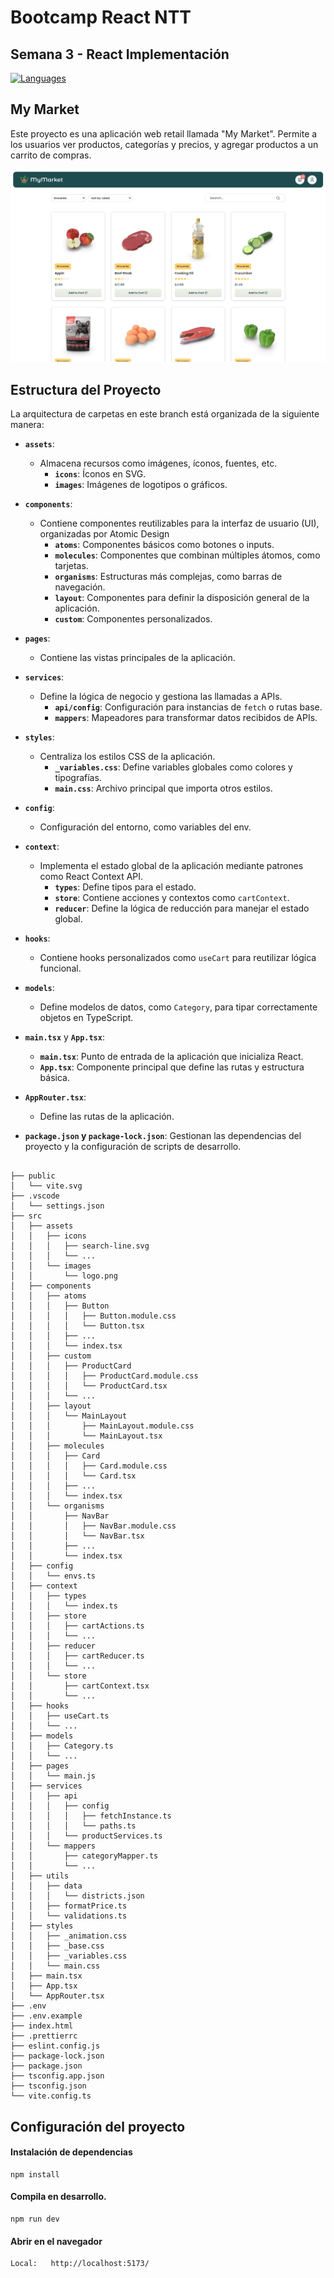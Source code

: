 # Bootcamp React NTT

## Semana 3 - React Implementación

<div align="left">
<a href="https://skillicons.dev">
<img src="https://skillicons.dev/icons?i=html,css,ts,react,vite" alt="Languages"/>
</a>
</div>

## My Market

Este proyecto es una aplicación web retail llamada "My Market". Permite a los usuarios ver productos, categorías y precios, y agregar productos a un carrito de compras.

![Prototipo](/src/assets/images/screens/prototipo.png)

## Estructura del Proyecto

La arquitectura de carpetas en este branch está organizada de la siguiente manera:

- **`assets`**:

  - Almacena recursos como imágenes, íconos, fuentes, etc.
    - **`icons`**: Íconos en SVG.
    - **`images`**: Imágenes de logotipos o gráficos.

- **`components`**:

  - Contiene componentes reutilizables para la interfaz de usuario (UI), organizadas por Atomic Design
    - **`atoms`**: Componentes básicos como botones o inputs.
    - **`molecules`**: Componentes que combinan múltiples átomos, como tarjetas.
    - **`organisms`**: Estructuras más complejas, como barras de navegación.
    - **`layout`**: Componentes para definir la disposición general de la aplicación.
    - **`custom`**: Componentes personalizados.

- **`pages`**:

  - Contiene las vistas principales de la aplicación.

- **`services`**:

  - Define la lógica de negocio y gestiona las llamadas a APIs.
    - **`api/config`**: Configuración para instancias de `fetch` o rutas base.
    - **`mappers`**: Mapeadores para transformar datos recibidos de APIs.

- **`styles`**:

  - Centraliza los estilos CSS de la aplicación.
    - **`_variables.css`**: Define variables globales como colores y tipografías.
    - **`main.css`**: Archivo principal que importa otros estilos.

- **`config`**:

  - Configuración del entorno, como variables del env.

- **`context`**:

  - Implementa el estado global de la aplicación mediante patrones como React Context API.
    - **`types`**: Define tipos para el estado.
    - **`store`**: Contiene acciones y contextos como `cartContext`.
    - **`reducer`**: Define la lógica de reducción para manejar el estado global.

- **`hooks`**:

  - Contiene hooks personalizados como `useCart` para reutilizar lógica funcional.

- **`models`**:

  - Define modelos de datos, como `Category`, para tipar correctamente objetos en TypeScript.

- **`main.tsx`** y **`App.tsx`**:

  - **`main.tsx`**: Punto de entrada de la aplicación que inicializa React.
  - **`App.tsx`**: Componente principal que define las rutas y estructura básica.

- **`AppRouter.tsx`**:

  - Define las rutas de la aplicación.

- **`package.json` y `package-lock.json`**: Gestionan las dependencias del proyecto y la configuración de scripts de desarrollo.

```

├── public
│   └── vite.svg
├── .vscode
│   └── settings.json
├── src
│   ├── assets
│   │   ├── icons
│   │   │   ├── search-line.svg
│   │   │   └── ...
│   │   └── images
│   │       └── logo.png
│   ├── components
│   │   ├── atoms
│   │   │   ├── Button
│   │   │   │   ├── Button.module.css
│   │   │   │   └── Button.tsx
│   │   │   ├── ...
│   │   │   └── index.tsx
│   │   ├── custom
│   │   │   ├── ProductCard
│   │   │   │   ├── ProductCard.module.css
│   │   │   │   └── ProductCard.tsx
│   │   │   └── ...
│   │   ├── layout
│   │   │   └── MainLayout
│   │   │       ├── MainLayout.module.css
│   │   │       └── MainLayout.tsx
│   │   ├── molecules
│   │   │   ├── Card
│   │   │   │   ├── Card.module.css
│   │   │   │   └── Card.tsx
│   │   │   ├── ...
│   │   │   └── index.tsx
│   │   └── organisms
│   │       ├── NavBar
│   │       │   ├── NavBar.module.css
│   │       │   └── NavBar.tsx
│   │       ├── ...
│   │       └── index.tsx
│   ├── config
│   │   └── envs.ts
│   ├── context
│   │   ├── types
│   │   │   └── index.ts
│   │   ├── store
│   │   │   ├── cartActions.ts
│   │   │   └── ...
│   │   ├── reducer
│   │   │   ├── cartReducer.ts
│   │   │   └── ...
│   │   └── store
│   │       ├── cartContext.tsx
│   │       └── ...
│   ├── hooks
│   │   ├── useCart.ts
│   │   └── ...
│   ├── models
│   │   ├── Category.ts
│   │   └── ...
│   ├── pages
│   │   └── main.js
│   ├── services
│   │   ├── api
│   │   │   ├── config
│   │   │   │   ├── fetchInstance.ts
│   │   │   │   └── paths.ts
│   │   │   └── productServices.ts
│   │   └── mappers
│   │       ├── categoryMapper.ts
│   │       └── ...
│   ├── utils
│   │   ├── data
│   │   │   └── districts.json
│   │   ├── formatPrice.ts
│   │   └── validations.ts
│   ├── styles
│   │   ├── _animation.css
│   │   ├── _base.css
│   │   ├── _variables.css
│   │   └── main.css
│   ├── main.tsx
│   ├── App.tsx
│   └── AppRouter.tsx
├── .env
├── .env.example
├── index.html
├── .prettierrc
├── eslint.config.js
├── package-lock.json
├── package.json
├── tsconfig.app.json
├── tsconfig.json
└── vite.config.ts

```

## Configuración del proyecto

#### Instalación de dependencias

```
npm install
```

#### Compila en desarrollo.

```
npm run dev
```

#### Abrir en el navegador

```
Local:   http://localhost:5173/
```
